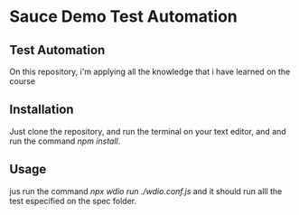 # Sauce Demo Test Automation

## Test Automation

On this repository, i'm applying all the knowledge that i have learned on the course

## Installation

Just clone the repository, and run the terminal on your text editor, and and run the command *npm install*.

## Usage

jus run the command *npx wdio run ./wdio.conf.js* and it should run alll the test especified on the spec folder.
